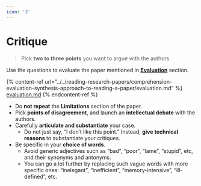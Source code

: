```yaml
---
icon: '2'
---
```


# Critique

> Pick **two to three points** you want to argue with the authors

Use the questions to evaluate the paper mentioned in [**Evaluation**](../../reading-research-papers/comprehension-evaluation-synthesis-approach-to-reading-a-paper/evaluation.md) section.

{% content-ref url="../../reading-research-papers/comprehension-evaluation-synthesis-approach-to-reading-a-paper/evaluation.md" %}
[evaluation.md](../../reading-research-papers/comprehension-evaluation-synthesis-approach-to-reading-a-paper/evaluation.md)
{% endcontent-ref %}



* Do **not repeat** the **Limitations** section of the paper.
* Pick **points of disagreement**, and launch an **intellectual debate** with the authors.
* Carefully **articulate and substantiate** your case.
  * Do not just say, “I don’t like this point.” Instead, **give technical reasons** to substantiate your critiques.
* Be specific in your **choice of words**.&#x20;
  * Avoid generic adjectives such as “bad”, “poor”, “lame”, “stupid”, etc, and their synonyms and antonyms.&#x20;
  * You can go a lot further by replacing such vague words with more specific ones: “inelegant”, “inefficient”, “memory-intensive”, “ill-defined”, etc.


